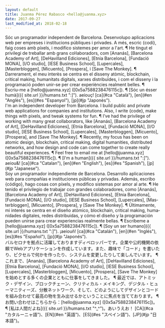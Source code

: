 ```yaml
---
layout: default
title: Juanma Pérez Rabasco <hello@juanma.xyz>
date: 2017-09-27
last_modified_at: 2018-02-18
---
```

<div class="hide" id="ca" lang="ca" markdown="1">
Sóc un programador independent de Barcelona. Desenvolupo aplicacions web per empreses i institucions públiques i privades. A més, escric {codi}, faig coses amb píxels, i modifico sistemes per amor a l'art. ¶ He tingut el privilegi de treballar amb grans col·laboradors, com [Ananás], [Barcelona Academy of Art], [DeHavilland Ediciones], [Etnia Barcelona], [Fundació MONA], [I/O studio], [IESE Business School], [Lupercales], [Masterbloggen], [Micuento], [Prospera], i [Save The Monkey]. ¶ Darrerament, el meu interès se centra en el disseny atòmic, blockchain, critical making, humanitats digitals, xarxes distribuïdes, i com el disseny i la programació poden unir-se per crear experiències realment belles. ¶ Escriu-me a [hello@juanma.xyz] ([0x5a7588238476115c]). ¶ [Sóc un ésser humà]({{ site.url }}/humans.txt ":]"). aeiouç! [ca](#ca "Català"), [en](#en "Anglès"), [es](#es "Espanyol"), [jp](#jp "Japonès").
</div>

<div class="show" id="en" lang="en" markdown="1">
I'm an independent developer from Barcelona. I build public and private web applications for companies and institutions. Also, I write {code}, make things with pixels, and tweak systems for fun. ¶ I’ve had the privilege of working with many great collaborators, like [Ananás], [Barcelona Academy of Art], [DeHavilland Ediciones], [Etnia Barcelona], [Fundació MONA], [I/O studio], [IESE Business School], [Lupercales], [Masterbloggen], [Micuento], [Prospera], and [Save The Monkey]. ¶ Recently, my focus has been on atomic design, blockchain, critical making, digital humanities, distributed networks, and how design and code can come together to create really beautiful experiences. ¶ Feel free to email me at [hello@juanma.xyz] ([0x5a7588238476115c]). ¶ [I'm a human]({{ site.url }}/humans.txt ":]"). aeiou&! [ca](#ca "Catalan"), [en](#en "English"), [es](#es "Spanish"), [jp](#jp "Japanese").
</div>

<div class="hide" id="es" lang="es" markdown="1">
Soy un programador independiente de Barcelona. Desarrollo aplicaciones web para compañías e instituciones públicas y privadas. Además, escribo {código}, hago cosas con píxels, y modifico sistemas por amor al arte. ¶ He tenido el privilegio de trabajar con grandes colaboradores, como [Ananás], [Barcelona Academy of Art], [DeHavilland Ediciones], [Etnia Barcelona], [Fundació MONA], [I/O studio], [IESE Business School], [Lupercales], [Masterbloggen], [Micuento], [Prospera], y [Save The Monkey]. ¶ Últimamente, mi interés se centra en el diseño atómico, blockchain, critical making, humanidades digitales, redes distribuidas, y cómo el diseño y la programación pueden unirse para crear experiencias realmente bellas. ¶ Escríbeme a [hello@juanma.xyz] ([0x5a7588238476115c]). ¶ [Soy un ser humano]({{ site.url }}/humans.txt ":]"). ¡aeiouñ! [ca](#ca "Catalán"), [en](#en "Inglés"), [es](#es "Español"), [jp](#jp "Japonés").
</div>

<div class="hide" id="jp" lang="jp" markdown="1">
バルセロナを拠点に活躍しておりますディベロッパーです。企業や公的機関の依頼でWebアプリケーションを作成しています。また、趣味で「コード」を書いたり、ピクセルで何かを作ったり、システムを変更したりして楽しんでいます。 ¶ これまで、[Ananás], [Barcelona Academy of Art], [DeHavilland Ediciones], [Etnia Barcelona], [Fundació MONA], [I/O studio], [IESE Business School], [Lupercales], [Masterbloggen], [Micuento], [Prospera], [Save The Monkey] を始めとする多くの企業とともに仕事をしてきました。 ¶ 最近では、アトミック・デザイン、ブロックチェーン、クリティカル・メイキング、デジタル・ヒューマニティーズ、分散ネットワーク、そして、どのようにしてデザインとコードを組み合わせて最高の物を生み出せるかということに焦点を当てております。 ¶ お問い合わせはこちらから：[hello@juanma.xyz] ([0x5a7588238476115c])。 ¶ [私は人間だよね]({{ site.url }}/humans.txt "^_^")。あいうえお！ [CA](#ca "カタルーニャ語")、[EN](#en "英語")、[ES](#es "スペイン語")、[JP](#jp "日本語")。
</div>

[Ananás]: http://ananasstudio.com "Ananás"
[Barcelona Academy of Art]: http://academyofartbarcelona.com "Barcelona Academy of Art"
[Barnekreftforeningen]: http://www.barnekreftforeningen.no "Barnekreftforeningen"
[DeHavilland Ediciones]: http://dehavilland.co "DeHavilland Ediciones"
[Etnia Barcelona]: http://etniabarcelona.com "Etnia Barcelona"
[Fundació MONA]: http://fundacionmona.org "Fundació MONA"
[I/O studio]: http://wearestudio.io "I/O studio"
[IESE Business School]: http://www.iese.edu "IESE Business School"
[La Charca Literaria]: http://lacharcaliteraria.com "La Charca Literaria"
[LPP]: http://www.lpp.no "Landsforeningen for Pårørende innen Psykisk helse"
[LUB]: https://www.lub.no "Landsforeningen Uventet Barnedød"
[Lupercales]: https://lupercales.org "Lupercales"
[Masterbloggen]: http://masterbloggen.no "Masterbloggen"
[Micuento]: http://micuento.com "Micuento"
[Prospera]: http://prosperastiftelsen.no "Prospera Stiftelsen"
[Save The Monkey]: http://www.savethemonkey.net "Save The Monkey"

[hello@juanma.xyz]: mailto:hello@juanma.xyz
[0x5a7588238476115c]: https://hkps.pool.sks-keyservers.net/pks/lookup?op=get&search=0x5a7588238476115c
